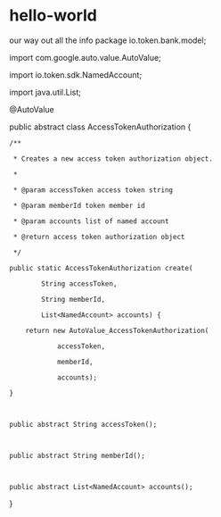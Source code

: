 # hello-world
our way out
all the info
package io.token.bank.model;



import com.google.auto.value.AutoValue;

import io.token.sdk.NamedAccount;



import java.util.List;



@AutoValue

public abstract class AccessTokenAuthorization {

    /**

     * Creates a new access token authorization object.

     *

     * @param accessToken access token string

     * @param memberId token member id

     * @param accounts list of named account

     * @return access token authorization object

     */

    public static AccessTokenAuthorization create(

            String accessToken,

            String memberId,

            List<NamedAccount> accounts) {

        return new AutoValue_AccessTokenAuthorization(

                accessToken,

                memberId,

                accounts);

    }



    public abstract String accessToken();



    public abstract String memberId();



    public abstract List<NamedAccount> accounts();

}
